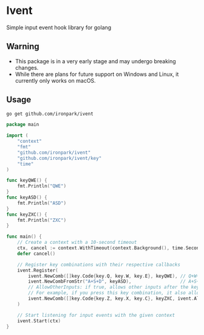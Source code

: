 Ivent
========
Simple input event hook library for golang

## Warning
- This package is in a very early stage and may undergo breaking changes.
- While there are plans for future support on Windows and Linux, it currently only works on macOS.

## Usage
```bash
go get github.com/ironpark/ivent
```

```go
package main

import (
	"context"
	"fmt"
	"github.com/ironpark/ivent"
	"github.com/ironpark/ivent/key"
	"time"
)

func keyQWE() {
	fmt.Println("QWE")
}
func keyASD() {
	fmt.Println("ASD")
}
func keyZXC() {
	fmt.Println("ZXC")
}

func main() {
	// Create a context with a 10-second timeout
	ctx, cancel := context.WithTimeout(context.Background(), time.Second*10)
	defer cancel()

	// Register key combinations with their respective callbacks
	ivent.Register(
		ivent.NewComb([]key.Code{key.Q, key.W, key.E}, keyQWE), // Q+W+E combination
		ivent.NewCombFromStr("A+S+D", keyASD),                  // A+S+D combination from string
		// AllowOtherInputs: if true, allows other inputs after the key combination
		// For example, if you press this key combination, it also allows Z+X+C + <any keys>
		ivent.NewComb([]key.Code{key.Z, key.X, key.C}, keyZXC, ivent.AllowOtherInputs),
	)

	// Start listening for input events with the given context
	ivent.Start(ctx)
}
```
